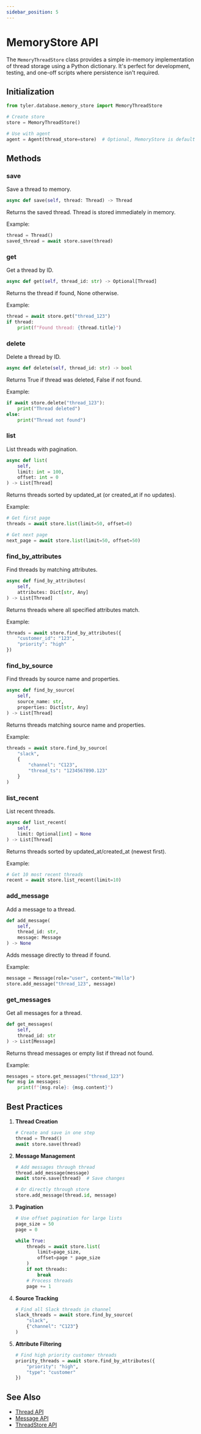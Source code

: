 ```yaml
---
sidebar_position: 5
---
```


# MemoryStore API

The `MemoryThreadStore` class provides a simple in-memory implementation of thread storage using a Python dictionary. It's perfect for development, testing, and one-off scripts where persistence isn't required.

## Initialization

```python
from tyler.database.memory_store import MemoryThreadStore

# Create store
store = MemoryThreadStore()

# Use with agent
agent = Agent(thread_store=store)  # Optional, MemoryStore is default
```

## Methods

### save

Save a thread to memory.

```python
async def save(self, thread: Thread) -> Thread
```

Returns the saved thread. Thread is stored immediately in memory.

Example:
```python
thread = Thread()
saved_thread = await store.save(thread)
```

### get

Get a thread by ID.

```python
async def get(self, thread_id: str) -> Optional[Thread]
```

Returns the thread if found, None otherwise.

Example:
```python
thread = await store.get("thread_123")
if thread:
    print(f"Found thread: {thread.title}")
```

### delete

Delete a thread by ID.

```python
async def delete(self, thread_id: str) -> bool
```

Returns True if thread was deleted, False if not found.

Example:
```python
if await store.delete("thread_123"):
    print("Thread deleted")
else:
    print("Thread not found")
```

### list

List threads with pagination.

```python
async def list(
    self,
    limit: int = 100,
    offset: int = 0
) -> List[Thread]
```

Returns threads sorted by updated_at (or created_at if no updates).

Example:
```python
# Get first page
threads = await store.list(limit=50, offset=0)

# Get next page
next_page = await store.list(limit=50, offset=50)
```

### find_by_attributes

Find threads by matching attributes.

```python
async def find_by_attributes(
    self,
    attributes: Dict[str, Any]
) -> List[Thread]
```

Returns threads where all specified attributes match.

Example:
```python
threads = await store.find_by_attributes({
    "customer_id": "123",
    "priority": "high"
})
```

### find_by_source

Find threads by source name and properties.

```python
async def find_by_source(
    self,
    source_name: str,
    properties: Dict[str, Any]
) -> List[Thread]
```

Returns threads matching source name and properties.

Example:
```python
threads = await store.find_by_source(
    "slack",
    {
        "channel": "C123",
        "thread_ts": "1234567890.123"
    }
)
```

### list_recent

List recent threads.

```python
async def list_recent(
    self,
    limit: Optional[int] = None
) -> List[Thread]
```

Returns threads sorted by updated_at/created_at (newest first).

Example:
```python
# Get 10 most recent threads
recent = await store.list_recent(limit=10)
```

### add_message

Add a message to a thread.

```python
def add_message(
    self,
    thread_id: str,
    message: Message
) -> None
```

Adds message directly to thread if found.

Example:
```python
message = Message(role="user", content="Hello")
store.add_message("thread_123", message)
```

### get_messages

Get all messages for a thread.

```python
def get_messages(
    self,
    thread_id: str
) -> List[Message]
```

Returns thread messages or empty list if thread not found.

Example:
```python
messages = store.get_messages("thread_123")
for msg in messages:
    print(f"{msg.role}: {msg.content}")
```

## Best Practices

1. **Thread Creation**
   ```python
   # Create and save in one step
   thread = Thread()
   await store.save(thread)
   ```

2. **Message Management**
   ```python
   # Add messages through thread
   thread.add_message(message)
   await store.save(thread)  # Save changes
   
   # Or directly through store
   store.add_message(thread.id, message)
   ```

3. **Pagination**
   ```python
   # Use offset pagination for large lists
   page_size = 50
   page = 0
   
   while True:
       threads = await store.list(
           limit=page_size,
           offset=page * page_size
       )
       if not threads:
           break
       # Process threads
       page += 1
   ```

4. **Source Tracking**
   ```python
   # Find all Slack threads in channel
   slack_threads = await store.find_by_source(
       "slack",
       {"channel": "C123"}
   )
   ```

5. **Attribute Filtering**
   ```python
   # Find high priority customer threads
   priority_threads = await store.find_by_attributes({
       "priority": "high",
       "type": "customer"
   })
   ```

## See Also

- [Thread API](./thread.md)
- [Message API](./message.md)
- [ThreadStore API](./thread-store.md) 